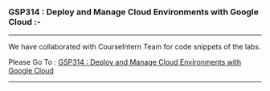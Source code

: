 ### GSP314 : Deploy and Manage Cloud Environments with Google Cloud :-

----------------------------------------------------------------------------------------------------------------------------------------------

We have collaborated with CourseIntern Team for code snippets of the labs.

Please Go To : [GSP314 : Deploy and Manage Cloud Environments with Google Cloud](https://www.courseintern.com/post/qwiklabs/challenge-labs/gsp314-deploy-and-manage-cloud-environments-with-google-cloud/)

----------------------------------------------------------------------------------------------------------------------------------------------
